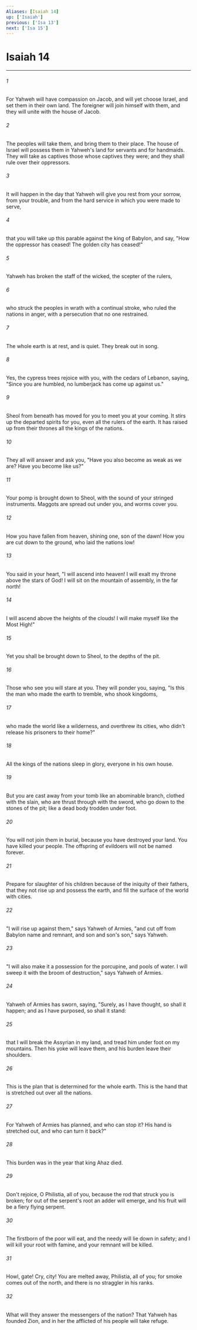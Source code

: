 ```yaml
---
Aliases: [Isaiah 14]
up: ['Isaiah']
previous: ['Isa 13']
next: ['Isa 15']
---
```

# Isaiah 14
***





###### 1 

For Yahweh will have compassion on Jacob, and will yet choose Israel, and set them in their own land. The foreigner will join himself with them, and they will unite with the house of Jacob. 



###### 2 

The peoples will take them, and bring them to their place. The house of Israel will possess them in Yahweh's land for servants and for handmaids. They will take as captives those whose captives they were; and they shall rule over their oppressors. 



###### 3 

It will happen in the day that Yahweh will give you rest from your sorrow, from your trouble, and from the hard service in which you were made to serve, 



###### 4 

that you will take up this parable against the king of Babylon, and say, "How the oppressor has ceased! The golden city has ceased!" 



###### 5 

Yahweh has broken the staff of the wicked, the scepter of the rulers, 



###### 6 

who struck the peoples in wrath with a continual stroke, who ruled the nations in anger, with a persecution that no one restrained. 



###### 7 

The whole earth is at rest, and is quiet. They break out in song. 



###### 8 

Yes, the cypress trees rejoice with you, with the cedars of Lebanon, saying, "Since you are humbled, no lumberjack has come up against us." 



###### 9 

Sheol from beneath has moved for you to meet you at your coming. It stirs up the departed spirits for you, even all the rulers of the earth. It has raised up from their thrones all the kings of the nations. 



###### 10 

They all will answer and ask you, "Have you also become as weak as we are? Have you become like us?" 



###### 11 

Your pomp is brought down to Sheol, with the sound of your stringed instruments. Maggots are spread out under you, and worms cover you. 



###### 12 

How you have fallen from heaven, shining one, son of the dawn! How you are cut down to the ground, who laid the nations low! 



###### 13 

You said in your heart, "I will ascend into heaven! I will exalt my throne above the stars of God! I will sit on the mountain of assembly, in the far north! 



###### 14 

I will ascend above the heights of the clouds! I will make myself like the Most High!" 



###### 15 

Yet you shall be brought down to Sheol, to the depths of the pit. 



###### 16 

Those who see you will stare at you. They will ponder you, saying, "Is this the man who made the earth to tremble, who shook kingdoms, 



###### 17 

who made the world like a wilderness, and overthrew its cities, who didn't release his prisoners to their home?" 



###### 18 

All the kings of the nations sleep in glory, everyone in his own house. 



###### 19 

But you are cast away from your tomb like an abominable branch, clothed with the slain, who are thrust through with the sword, who go down to the stones of the pit; like a dead body trodden under foot. 



###### 20 

You will not join them in burial, because you have destroyed your land. You have killed your people. The offspring of evildoers will not be named forever. 



###### 21 

Prepare for slaughter of his children because of the iniquity of their fathers, that they not rise up and possess the earth, and fill the surface of the world with cities. 



###### 22 

"I will rise up against them," says Yahweh of Armies, "and cut off from Babylon name and remnant, and son and son's son," says Yahweh. 



###### 23 

"I will also make it a possession for the porcupine, and pools of water. I will sweep it with the broom of destruction," says Yahweh of Armies. 



###### 24 

Yahweh of Armies has sworn, saying, "Surely, as I have thought, so shall it happen; and as I have purposed, so shall it stand: 



###### 25 

that I will break the Assyrian in my land, and tread him under foot on my mountains. Then his yoke will leave them, and his burden leave their shoulders. 



###### 26 

This is the plan that is determined for the whole earth. This is the hand that is stretched out over all the nations. 



###### 27 

For Yahweh of Armies has planned, and who can stop it? His hand is stretched out, and who can turn it back?" 



###### 28 

This burden was in the year that king Ahaz died. 



###### 29 

Don't rejoice, O Philistia, all of you, because the rod that struck you is broken; for out of the serpent's root an adder will emerge, and his fruit will be a fiery flying serpent. 



###### 30 

The firstborn of the poor will eat, and the needy will lie down in safety; and I will kill your root with famine, and your remnant will be killed. 



###### 31 

Howl, gate! Cry, city! You are melted away, Philistia, all of you; for smoke comes out of the north, and there is no straggler in his ranks. 



###### 32 

What will they answer the messengers of the nation? That Yahweh has founded Zion, and in her the afflicted of his people will take refuge.
